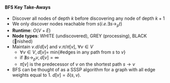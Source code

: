 #### BFS Key Take-Aways
- Discover all nodes of depth $k$ before discovering any node of depth $k + 1$  
- We only discover nodes reachable from $s (i.e. ∃ s →_p t)$  
- **Runtime**: $O(V + E)$  
- **Node types**: WHITE (undiscovered), GREY (processing), BLACK (nished)  
- Maintain $v.d/d[v]$ and $v.π/π[v]$, $∀v ∈ V$  
	- $∀v ∈ V , d[v] =$ min{#edges in any path from $s$ to $v$}  
	- if $∄ s →_p v, d[v] = ∞$  
	- $π[v]$ is the predecessor of $v$ on the shortest path $s → v$  
- BFS can be thought of as a SSSP algorithm for a graph with all edge weights equal to $1$. 
$d[v] = δ(s, v)$. 
